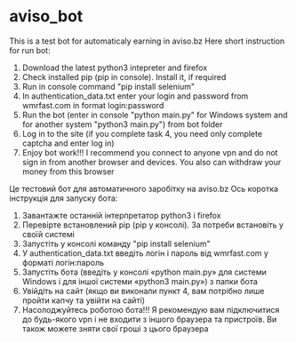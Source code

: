 # aviso_bot
This is a test bot for automaticaly earning in aviso.bz
Here short instruction for run bot:
1. Download the latest python3 intepreter and firefox
2. Check installed pip (pip in console). Install it, if required
3. Run in console command "pip install selenium"
4. In authentication_data.txt enter your login and password from wmrfast.com in format login:password
5. Run the bot (enter in console "python main.py" for Windows system and for another system "python3 main.py") from bot folder
6. Log in to the site (if you complete task 4, you need only complete captcha and enter log in)
7. Enjoy bot work!!!
I recommend you connect to anyone vpn and do not sign in from another browser and devices. You also can withdraw your money from this browser

Це тестовий бот для автоматичного заробітку на aviso.bz
Ось коротка інструкція для запуску бота:
1. Завантажте останній інтерпретатор python3 і firefox
2. Перевірте встановлений pip (pip у консолі). За потреби встановіть у своїй системі
3. Запустіть у консолі команду "pip install selenium"
4. У authentication_data.txt введіть логін і пароль від wmrfast.com у форматі логін:пароль
5. Запустіть бота (введіть у консолі «python main.py» для системи Windows і для іншої системи «python3 main.py») з папки бота
6. Увійдіть на сайт (якщо ви виконали пункт 4, вам потрібно лише пройти капчу та увійти на сайті)
7. Насолоджуйтесь роботою бота!!!
Я рекомендую вам підключитися до будь-якого vpn і не входити з іншого браузера та пристроїв. Ви також можете зняти свої гроші з цього браузера
